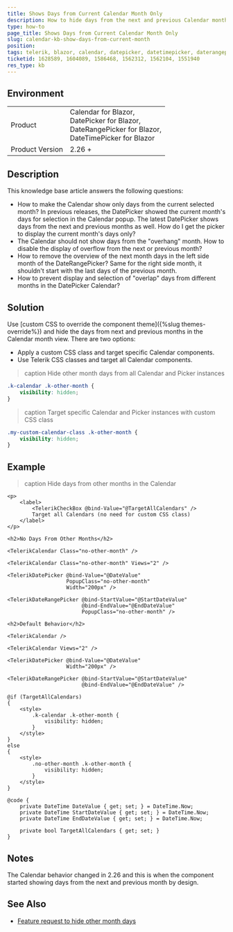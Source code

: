 ```yaml
---
title: Shows Days from Current Calendar Month Only
description: How to hide days from the next and previous Calendar month and only show the days from the current month.
type: how-to
page_title: Shows Days from Current Calendar Month Only
slug: calendar-kb-show-days-from-current-month
position: 
tags: telerik, blazor, calendar, datepicker, datetimepicker, daterangepicker
ticketid: 1628589, 1604089, 1586468, 1562312, 1562104, 1551940
res_type: kb
---
```


## Environment

<table>
    <tbody>
        <tr>
            <td>Product</td>
            <td>
                Calendar for Blazor, <br />
                DatePicker for Blazor, <br />
                DateRangePicker for Blazor, <br />
                DateTimePicker for Blazor
            </td>
        </tr>
        <tr>
            <td>Product Version</td>
            <td>2.26 +</td>
        </tr>
    </tbody>
</table>


## Description

This knowledge base article answers the following questions:

* How to make the Calendar show only days from the current selected month? In previous releases, the DatePicker showed the current month's days for selection in the Calendar popup. The latest DatePicker shows days from the next and previous months as well. How do I get the picker to display the current month's days only?
* The Calendar should not show days from the "overhang" month. How to disable the display of overflow from the next or previous month?
* How to remove the overview of the next month days in the left side month of the DateRangePicker? Same for the right side month, it shouldn't start with the last days of the previous month.
* How to prevent display and selection of "overlap" days from different months in the DatePicker Calendar? 


## Solution

Use [custom CSS to override the component theme]({%slug themes-override%}) and hide the days from next and previous months in the Calendar month view. There are two options:

* Apply a custom CSS class and target specific Calendar components.
* Use Telerik CSS classes and target all Calendar components.

>caption Hide other month days from all Calendar and Picker instances

<div class="skip-repl"></div>

````CSS
.k-calendar .k-other-month {
    visibility: hidden;
}
````

>caption Target specific Calendar and Picker instances with custom CSS class

<div class="skip-repl"></div>

````CSS
.my-custom-calendar-class .k-other-month {
    visibility: hidden;
}
````


## Example

>caption Hide days from other months in the Calendar

````RAZOR
<p>
    <label>
        <TelerikCheckBox @bind-Value="@TargetAllCalendars" />
        Target all Calendars (no need for custom CSS class)
    </label>
</p>

<h2>No Days From Other Months</h2>

<TelerikCalendar Class="no-other-month" />

<TelerikCalendar Class="no-other-month" Views="2" />

<TelerikDatePicker @bind-Value="@DateValue"
                   PopupClass="no-other-month"
                   Width="200px" />

<TelerikDateRangePicker @bind-StartValue="@StartDateValue"
                        @bind-EndValue="@EndDateValue"
                        PopupClass="no-other-month" />

<h2>Default Behavior</h2>

<TelerikCalendar />

<TelerikCalendar Views="2" />

<TelerikDatePicker @bind-Value="@DateValue"
                   Width="200px" />

<TelerikDateRangePicker @bind-StartValue="@StartDateValue"
                        @bind-EndValue="@EndDateValue" />

@if (TargetAllCalendars)
{
    <style>
        .k-calendar .k-other-month {
            visibility: hidden;
        }
    </style>
}
else
{
    <style>
        .no-other-month .k-other-month {
            visibility: hidden;
        }
    </style>
}

@code {
    private DateTime DateValue { get; set; } = DateTime.Now;
    private DateTime StartDateValue { get; set; } = DateTime.Now;
    private DateTime EndDateValue { get; set; } = DateTime.Now;

    private bool TargetAllCalendars { get; set; }
}
````


## Notes

The Calendar behavior changed in 2.26 and this is when the component started showing days from the next and previous month by design.


## See Also

* [Feature request to hide other month days](https://feedback.telerik.com/blazor/1562492-customize-the-rendering-of-other-month-dates-in-the-calendar)
